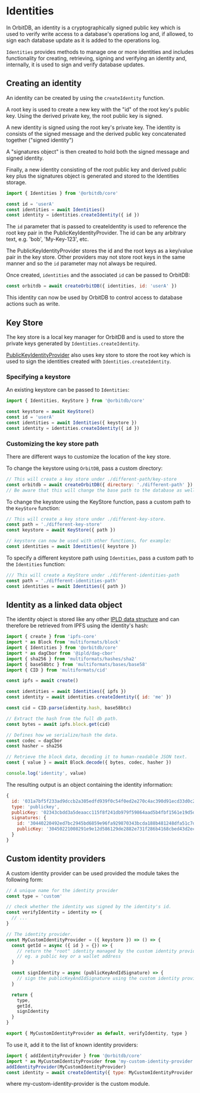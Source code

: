 # Identities

In OrbitDB, an identity is a cryptographically signed public key which is used to verify write access to a database's operations log and, if allowed, to sign each database update as it is added to the operations log.

`Identities` provides methods to manage one or more identities and includes functionality for creating, retrieving, signing and verifying an identity and, internally, it is used to sign and verify database updates.

## Creating an identity

An identity can be created by using the `createIdentity` function.

A root key is used to create a new key with the "id" of the root key's public key. Using the derived private key, the root public key is signed.

A new identity is signed using the root key's private key. The identity is consists of the signed message and the derived public key concatenated together ("signed identity")

A "signatures object" is then created to hold both the signed message and signed identity.

Finally, a new identity consisting of the root public key and derived public key plus the signatures object is generated and stored to the Identities storage.

```js
import { Identities } from '@orbitdb/core'

const id = 'userA'
const identities = await Identities() 
const identity = identities.createIdentity({ id })
```

The `id` parameter that is passed to createIdentity is used to reference  the root key pair in the PublicKeyIdentityProvider. The id can be any arbitrary text, e.g. 'bob', 'My-Key-123', etc. 

The PublicKeyIdentityProvider stores the id and the root keys as a key/value pair in the key store. Other providers may not store root keys in the same manner and so the `id` parameter may not always be required.

Once created, `identities` and the associated `id` can be passed to OrbitDB:

```js
const orbitdb = await createOrbitDB({ identities, id: 'userA' })
```

This identity can now be used by OrbitDB to control access to database actions such as write.

## Key Store

The key store is a local key manager for OrbitDB and is used to store the private keys generated by `Identities.createIdentity`. 

[PublicKeyIdentityProvider](https://api.orbitdb.org/PublicKeyIdentityProvider) also uses key store to store the root key which is used to sign the identities created with `Identities.createIdentity`.

###  Specifying a keystore

An existing keystore can be passed to `Identities`:

```js
import { Identities, KeyStore } from '@orbitdb/core'

const keystore = await KeyStore()
const id = 'userA'
const identities = await Identities({ keystore })
const identity = identities.createIdentity({ id })
```

### Customizing the key store path

There are different ways to customize the location of the key store.

To change the keystore using `OrbitDB`, pass a custom directory:
```js
// This will create a key store under ./different-path/key-store
const orbitdb = await createOrbitDB({ directory: './different-path' })
// Be aware that this will change the base path to the database as well.
```

To change the keystore using the KeyStore function, pass a custom path to the `KeyStore` function:
```js
// This will create a key store under ./different-key-store.
const path = './different-key-store'
const keystore = await KeyStore({ path })

// keystore can now be used with other functions, for example:
const identities = await Identities({ keystore })
```

To specify a different keystore path using `Identities`, pass a custom path to the `Identities` function:
```js
/// This will create a KeyStore under ./different-identities-path
const path = './different-identities-path'
const identities = await Identities({ path })
```

## Identity as a linked data object

The identity object is stored like any other [IPLD data structure](https://ipld.io/docs/) and can therefore be retrieved from IPFS using the identity's hash:

```js
import { create } from 'ipfs-core'
import * as Block from 'multiformats/block'
import { Identities } from '@orbitdb/core'
import * as dagCbor from '@ipld/dag-cbor'
import { sha256 } from 'multiformats/hashes/sha2'
import { base58btc } from 'multiformats/bases/base58'
import { CID } from 'multiformats/cid'

const ipfs = await create()

const identities = await Identities({ ipfs })
const identity = await identities.createIdentity({ id: 'me' })

const cid = CID.parse(identity.hash, base58btc)

// Extract the hash from the full db path.
const bytes = await ipfs.block.get(cid)

// Defines how we serialize/hash the data.
const codec = dagCbor
const hasher = sha256

// Retrieve the block data, decoding it to human-readable JSON text.
const { value } = await Block.decode({ bytes, codec, hasher })

console.log('identity', value)
```

The resulting output is an object containing the identity information:

```js
{
  id: '031a7bf5f233ad9dccb2a305edfd939f0c54f0ed2e270c4ac390d91ecd33d0c28f',
  type: 'publickey',
  publicKey: '02343cbdd3a5deaacc115f8f241db979f59864aad5b4fbf1561e19d5d04d7b1d14',
  signatures: {
    id: '30440220492ed7bc2945bd6859e96fa929870343bcda188b481248dfa51c7dd7a1eb59ef022049542399338e66454f523dc4033723bc4ff4365f17537171361e128f10703be1',
    publicKey: '30450221008291e9e12d586129de2882e731f286b4168cbed43d2ecf90d8ae9c53e15c56110220204ac640b22e75bf6083a6715a7e6c988659fc08f79022fab8af62563e9fdd67'
  }
}
```

## Custom identity providers

A custom identity provider can be used provided the module takes the following form:
```javascript
// A unique name for the identity provider
const type = 'custom'

// check whether the identity was signed by the identity's id.
const verifyIdentity = identity => {
  // ...
}

// The identity provider.
const MyCustomIdentityProvider = ({ keystore }) => () => {
  const getId = async ({ id } = {}) => {
    // return the "root" identity managed by the custom identity provider,
    // eg. a public key or a wallet address
  }

  const signIdentity = async (publicKeyAndIdSignature) => {
    // sign the publicKeyAndIdSignature using the custom identity provider system
  }

  return {
    type,
    getId,
    signIdentity
  }
}

export { MyCustomIdentityProvider as default, verifyIdentity, type }
```

To use it, add it to the list of known identity providers:

```js
import { addIdentityProvider } from '@orbitdb/core'
import * as MyCustomIdentityProvider from 'my-custom-identity-provider'
addIdentityProvider(MyCustomIdentityProvider)
const identity = await createIdentity({ type: MyCustomIdentityProvider.default(options) })
```

where my-custom-identity-provider is the custom module.
